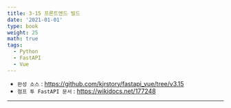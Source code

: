 ```yaml
---
title: 3-15 프론트엔드 빌드
date: '2021-01-01'
type: book
weight: 25
math: true
tags:
  - Python
  - FastAPI
  - Vue
---
```


- `완성 소스` : https://github.com/kjrstory/fastapi_vue/tree/v3.15
- `점프 투 FastAPI 문서` : https://wikidocs.net/177248

---
